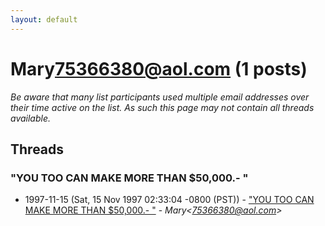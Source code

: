 ```yaml
---
layout: default
---
```


# Mary<75366380@aol.com> (1 posts)

_Be aware that many list participants used multiple email addresses over their time active on the list. As such this page may not contain all threads available._

## Threads

### "YOU TOO CAN MAKE MORE THAN $50,000.- "
+ 1997-11-15 (Sat, 15 Nov 1997 02:33:04 -0800 (PST)) - ["YOU TOO CAN MAKE MORE THAN $50,000.- "](/archive/1997/11/5091546f51e9388e8b2924a517eceae0958f939aa40abbef796b1a5d7803207f) - _Mary\<75366380@aol.com\>_


